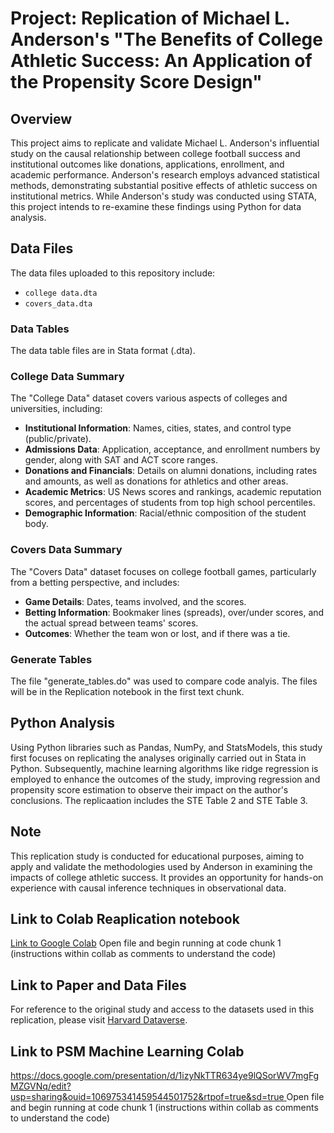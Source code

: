 # Project: Replication of Michael L. Anderson's "The Benefits of College Athletic Success: An Application of the Propensity Score Design"

## Overview
This project aims to replicate and validate Michael L. Anderson's influential study on the causal relationship between college football success and institutional outcomes like donations, applications, enrollment, and academic performance. Anderson's research employs advanced statistical methods, demonstrating substantial positive effects of athletic success on institutional metrics. While Anderson's study was conducted using STATA, this project intends to re-examine these findings using Python for data analysis.

## Data Files
The data files uploaded to this repository include:
- `college data.dta`
- `covers_data.dta`

### Data Tables
The data table files are in Stata format (.dta).

### College Data Summary
The "College Data" dataset covers various aspects of colleges and universities, including:
- **Institutional Information**: Names, cities, states, and control type (public/private).
- **Admissions Data**: Application, acceptance, and enrollment numbers by gender, along with SAT and ACT score ranges.
- **Donations and Financials**: Details on alumni donations, including rates and amounts, as well as donations for athletics and other areas.
- **Academic Metrics**: US News scores and rankings, academic reputation scores, and percentages of students from top high school percentiles.
- **Demographic Information**: Racial/ethnic composition of the student body.

### Covers Data Summary
The "Covers Data" dataset focuses on college football games, particularly from a betting perspective, and includes:
- **Game Details**: Dates, teams involved, and the scores.
- **Betting Information**: Bookmaker lines (spreads), over/under scores, and the actual spread between teams' scores.
- **Outcomes**: Whether the team won or lost, and if there was a tie.

### Generate Tables
The file "generate_tables.do" was used to compare code analyis. The files will be in the Replication notebook in the first text chunk.

## Python Analysis
Using Python libraries such as Pandas, NumPy, and StatsModels, this study first focuses on replicating the analyses originally carried out in Stata in Python.
Subsequently, machine learning algorithms like ridge regression is employed to enhance the outcomes of the study, improving regression and propensity score estimation to observe their impact on the author's conclusions.
The replicaation includes the STE Table 2 and STE Table 3.

## Note
This replication study is conducted for educational purposes, aiming to apply and validate the methodologies used by Anderson in examining the impacts of college athletic success.
It provides an opportunity for hands-on experience with causal inference techniques in observational data.

## Link to Colab Reaplication notebook
[Link to Google Colab]([https://colab.research.google.com/drive/1b0X3uAkiVyGJPw1SmWUoTwFphuU8opfU?authuser=2#scrollTo=sVRi7dJbp73Y](https://colab.research.google.com/drive/1tKJ6iimlCVpmPOPW0nMZ6iHfzbTZu6tP?authuser=1#scrollTo=-GjTvw_q7sQP))
Open file and begin running at code chunk 1 (instructions within collab as comments to understand the code)

## Link to Paper and Data Files
For reference to the original study and access to the datasets used in this replication, please visit [Harvard Dataverse](https://dataverse.harvard.edu/dataset.xhtml?persistentId=doi:10.7910/DVN/ASXOBS).

## Link to PSM Machine Learning Colab
[https://docs.google.com/presentation/d/1izyNkTTR634ye9lQSorWV7mgFgMZGVNq/edit?usp=sharing&ouid=106975341459544501752&rtpof=true&sd=true
]([https://colab.research.google.com/drive/1HR3c7cwMA3ZgBUK-DcXSK2X3ACdooOZl?usp=sharing](https://colab.research.google.com/drive/1WX1UsRDY-IrkP2XQ2NkOhlufixzMn_kY?authuser=1#scrollTo=YXrB4Gl28jI2))
Open file and begin running at code chunk 1 (instructions within collab as comments to understand the code)
